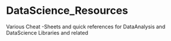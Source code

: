 # DataScience_Resources
Various Cheat -Sheets and quick references for DataAnalysis and DataScience Libraries and related
